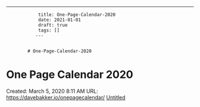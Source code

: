---
                title: One-Page-Calendar-2020
                date: 2021-01-01    
                draft: true
                tags: []
               ---


            # One-Page-Calendar-2020

# One Page Calendar 2020
Created: March 5, 2020 8:11 AM
URL: https://davebakker.io/onepagecalendar/
[Untitled](One%20Page%20Calendar%202020%20612049c234b24043bec632d915d28a90/Untitled%20Database%20af0eccb7931e4749844e4271501ccbd4.csv)